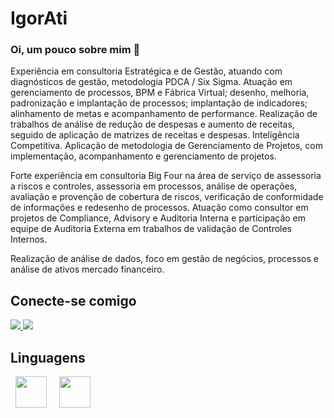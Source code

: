 # IgorAti

### Oi, um pouco sobre mim 👋
Experiência em consultoria Estratégica e de Gestão, atuando com diagnósticos de gestão, metodologia PDCA / Six Sigma. Atuação em gerenciamento de processos, BPM e Fábrica Virtual; desenho, melhoria, padronização e implantação de processos; implantação de indicadores; alinhamento de metas e acompanhamento de performance. Realização de trabalhos de análise de redução de despesas e aumento de receitas, seguido de aplicação de matrizes de receitas e despesas. Inteligência Competitiva. Aplicação de metodologia de Gerenciamento de Projetos, com implementação, acompanhamento e gerenciamento de projetos.

Forte experiência em consultoria Big Four na área de serviço de assessoria a riscos e controles, assessoria em processos, análise de operações, avaliação e provenção de cobertura de riscos, verificação de conformidade de informações e redesenho de processos. Atuação como consultor em projetos de Compliance, Advisory e Auditoria Interna e participação em equipe de Auditoria Externa em trabalhos de validação de Controles Internos.

Realização de análise de dados, foco em gestão de negócios, processos e análise de ativos mercado financeiro.  

## Conecte-se comigo

<a href="https://www.linkedin.com/in/igor-abib-a2442622" title ="https://www.linkedin.com/in/igor-abib-a2442622">
  <img src="https://img.shields.io/badge/linkedin-%230077B5.svg?style=for-the-badge&logo=linkedin&logoColor=white" />
</a>
<a href="mailto:igorabib@gmail.com" title = "igorabib@gmail.com">
  <img src="https://img.shields.io/badge/Gmail-D14836?style=for-the-badge&logo=gmail&logoColor=white" />
</a>

## Linguagens

<div style="display: inline">
  &nbsp;&nbsp;<img width="50" height="50" src="https://media.istockphoto.com/id/868619360/vector/sql-database-icon-design-ui-or-ux-app.jpg?b=1&s=612x612&w=0&k=20&c=umKECtl76lzoHfdERor9nQVaukgUC-QlNheiCPT1Cc4=" />&nbsp;&nbsp;
  &nbsp;&nbsp;<img width="50" height="50" src="https://cdn.jsdelivr.net/gh/devicons/devicon/icons/python/python-original-wordmark.svg" />&nbsp;&nbsp;
</div> 


